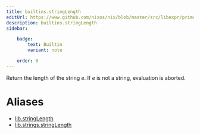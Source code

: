 ```yaml
---
title: builtins.stringLength
editUrl: https://www.github.com/nixos/nix/blob/master/src/libexpr/primops.cc
description: builtins.stringLength
sidebar:

    badge:
        text: Builtin
        variant: note

    order: 0
---
```


Return the length of the string *e*. If *e* is not a string,
evaluation is aborted.


# Aliases

- [lib.stringLength](reference/lib/lib-stringLength)
- [lib.strings.stringLength](reference/lib/strings/lib-strings-stringLength)


